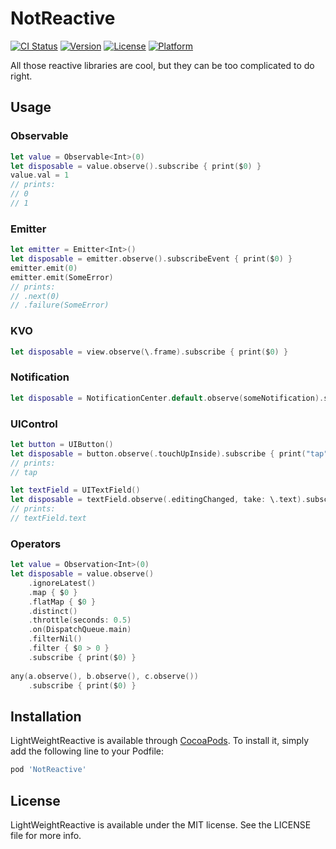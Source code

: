 # NotReactive

[![CI Status](https://img.shields.io/travis/intitni/LightWeightReactive.svg?style=flat)](https://travis-ci.org/intitni/LightWeightReactive)
[![Version](https://img.shields.io/cocoapods/v/LightWeightReactive.svg?style=flat)](https://cocoapods.org/pods/LightWeightReactive)
[![License](https://img.shields.io/cocoapods/l/LightWeightReactive.svg?style=flat)](https://cocoapods.org/pods/LightWeightReactive)
[![Platform](https://img.shields.io/cocoapods/p/LightWeightReactive.svg?style=flat)](https://cocoapods.org/pods/LightWeightReactive)

All those reactive libraries are cool, but they can be too complicated to do right.

## Usage

### Observable<V>

```swift
let value = Observable<Int>(0)
let disposable = value.observe().subscribe { print($0) }
value.val = 1
// prints: 
// 0
// 1
```

### Emitter<V>

```swift
let emitter = Emitter<Int>()
let disposable = emitter.observe().subscribeEvent { print($0) }
emitter.emit(0)
emitter.emit(SomeError)
// prints:
// .next(0)
// .failure(SomeError)
```

### KVO

```swift
let disposable = view.observe(\.frame).subscribe { print($0) }
```

### Notification

```swift
let disposable = NotificationCenter.default.observe(someNotification).subscribe { print($0) }
```

### UIControl

```swift
let button = UIButton()
let disposable = button.observe(.touchUpInside).subscribe { print("tap") }
// prints: 
// tap

let textField = UITextField()
let disposable = textField.observe(.editingChanged, take: \.text).subscribe { print($0) }
// prints:
// textField.text
```

### Operators

```swift
let value = Observation<Int>(0)
let disposable = value.observe()
    .ignoreLatest()
    .map { $0 }
    .flatMap { $0 }
    .distinct()
    .throttle(seconds: 0.5)
    .on(DispatchQueue.main)
    .filterNil()
    .filter { $0 > 0 }
    .subscribe { print($0) }
    
any(a.observe(), b.observe(), c.observe())
    .subscribe { print($0) }
```

## Installation

LightWeightReactive is available through [CocoaPods](https://cocoapods.org). To install
it, simply add the following line to your Podfile:

```ruby
pod 'NotReactive'
```

## License

LightWeightReactive is available under the MIT license. See the LICENSE file for more info.
